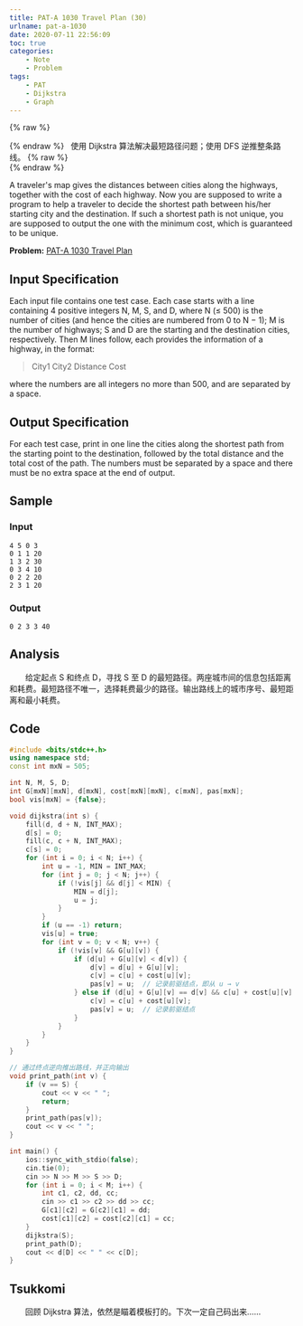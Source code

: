 ```yaml
---
title: PAT-A 1030 Travel Plan (30)
urlname: pat-a-1030
date: 2020-07-11 22:56:09
toc: true
categories:
    - Note
    - Problem
tags:
    - PAT
    - Dijkstra
    - Graph
---
```


{% raw %}<article class="message is-warning"><div class="message-body">{% endraw %}
<span class="icon"><i class="fa fa-exclamation-triangle mr-2"></i></span>&nbsp;&nbsp;使用 Dijkstra 算法解决最短路径问题；使用 DFS 逆推整条路线。
{% raw %}</div></article>{% endraw %}

A traveler's map gives the distances between cities along the highways, together with the cost of each highway. Now you are supposed to write a program to help a traveler to decide the shortest path between his/her starting city and the destination. If such a shortest path is not unique, you are supposed to output the one with the minimum cost, which is guaranteed to be unique.

<!--more-->

**Problem:**&nbsp;[PAT-A 1030 Travel Plan](https://pintia.cn/problem-sets/994805342720868352/problems/994805464397627392 "PAT-A 1030 Travel Plan")


## Input Specification

Each input file contains one test case. Each case starts with a line containing 4 positive integers N, M, S, and D, where N (≤ 500) is the number of cities (and hence the cities are numbered from 0 to N − 1); M is the number of highways; S and D are the starting and the destination cities, respectively. Then M lines follow, each provides the information of a highway, in the format:

> City1 City2 Distance Cost

where the numbers are all integers no more than 500, and are separated by a space.

## Output Specification

For each test case, print in one line the cities along the shortest path from the starting point to the destination, followed by the total distance and the total cost of the path. The numbers must be separated by a space and there must be no extra space at the end of output.

## Sample

### Input

```
4 5 0 3
0 1 1 20
1 3 2 30
0 3 4 10
0 2 2 20
2 3 1 20
```

### Output

```
0 2 3 3 40
```

## Analysis

&emsp;&emsp;给定起点 S 和终点 D，寻找 S 至 D 的最短路径。两座城市间的信息包括距离和耗费。最短路径不唯一，选择耗费最少的路径。输出路线上的城市序号、最短距离和最小耗费。

## Code

``` cpp
#include <bits/stdc++.h>
using namespace std;
const int mxN = 505;

int N, M, S, D;
int G[mxN][mxN], d[mxN], cost[mxN][mxN], c[mxN], pas[mxN];
bool vis[mxN] = {false};

void dijkstra(int s) {
    fill(d, d + N, INT_MAX);
    d[s] = 0;
    fill(c, c + N, INT_MAX);
    c[s] = 0;
    for (int i = 0; i < N; i++) {
        int u = -1, MIN = INT_MAX;
        for (int j = 0; j < N; j++) {
            if (!vis[j] && d[j] < MIN) {
                MIN = d[j];
                u = j;
            }
        }
        if (u == -1) return;
        vis[u] = true;
        for (int v = 0; v < N; v++) {
            if (!vis[v] && G[u][v]) {
                if (d[u] + G[u][v] < d[v]) {
                    d[v] = d[u] + G[u][v];
                    c[v] = c[u] + cost[u][v];
                    pas[v] = u;  // 记录前驱结点，即从 u → v
                } else if (d[u] + G[u][v] == d[v] && c[u] + cost[u][v] < c[v]) {
                    c[v] = c[u] + cost[u][v];
                    pas[v] = u;  // 记录前驱结点
                }
            }
        }
    }
}

// 通过终点逆向推出路线，并正向输出
void print_path(int v) {
    if (v == S) {
        cout << v << " ";
        return;
    }
    print_path(pas[v]);
    cout << v << " ";
}

int main() {
    ios::sync_with_stdio(false);
    cin.tie(0);
    cin >> N >> M >> S >> D;
    for (int i = 0; i < M; i++) {
        int c1, c2, dd, cc;
        cin >> c1 >> c2 >> dd >> cc;
        G[c1][c2] = G[c2][c1] = dd;
        cost[c1][c2] = cost[c2][c1] = cc;
    }
    dijkstra(S);
    print_path(D);
    cout << d[D] << " " << c[D];
}

```

## Tsukkomi

&emsp;&emsp;回顾 Dijkstra 算法，依然是瞄着模板打的。下次一定自己码出来……